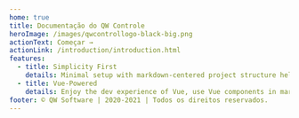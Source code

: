 ```yaml
---
home: true
title: Documentação do QW Controle
heroImage: /images/qwcontrollogo-black-big.png
actionText: Começar →
actionLink: /introduction/introduction.html
features:
  - title: Simplicity First
    details: Minimal setup with markdown-centered project structure helps you focus on writing.
  - title: Vue-Powered
    details: Enjoy the dev experience of Vue, use Vue components in markdown, and develop custom themes with Vue.
footer: © QW Software | 2020-2021 | Todos os direitos reservados.
---
```

